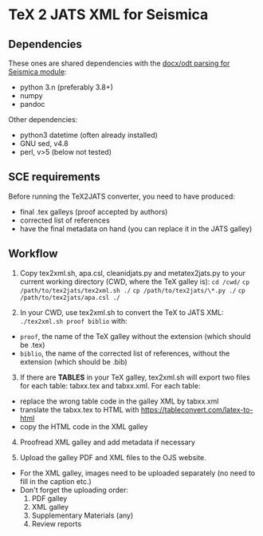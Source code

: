 # TeX 2 JATS XML for Seismica


## Dependencies
These ones are shared dependencies with the [docx/odt parsing for Seismica module](https://github.com/WeAreSeismica/seismica-sce):
- python 3.n (preferably 3.8+)
- numpy
- pandoc

Other dependencies:
- python3 datetime (often already installed)
- GNU sed, v4.8
- perl, v>5 (below not tested)


## SCE requirements
Before running the TeX2JATS converter, you need to have produced:
- final .tex galleys (proof accepted by authors)
- corrected list of references
- have the final metadata on hand (you can replace it in the JATS galley)


## Workflow
1) Copy tex2xml.sh, apa.csl, cleanidjats.py and metatex2jats.py to your current working directory (CWD, where the TeX galley is):
`cd /cwd/`
`cp /path/to/tex2jats/tex2xml.sh ./`
`cp /path/to/tex2jats/\*.py ./`
`cp  /path/to/tex2jats/apa.csl ./`

2) In your CWD, use tex2xml.sh to convert the TeX to JATS XML:
`./tex2xml.sh proof biblio`
with:
- `proof`, the name of the TeX galley without the extension (which should be .tex)
- `biblio`, the name of the corrected list of references, without the extension (which should be .bib)

3) If there are **TABLES** in your TeX galley, tex2xml.sh will export two files for each table: tabxx.tex and tabxx.xml.
For each table:
- replace the wrong table code in the galley XML by tabxx.xml
- translate the tabxx.tex to HTML with https://tableconvert.com/latex-to-html
- copy the HTML code in the XML galley

4) Proofread XML galley and add metadata if necessary

5) Upload the galley PDF and XML files to the OJS website. 
- For the XML galley, images need to be uploaded separately (no need to fill in the caption etc.)
- Don't forget the uploading order:
    1) PDF galley
    2) XML galley
    3) Supplementary Materials (any)
    4) Review reports

